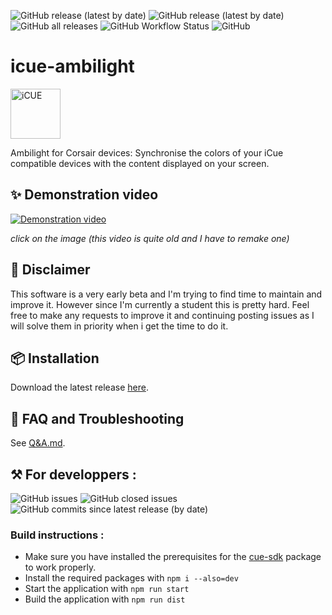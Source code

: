 ![GitHub release (latest by date)](https://img.shields.io/github/v/release/augustinbegue/icue-ambilight?style=flat-square)
![GitHub release (latest by date)](https://img.shields.io/github/downloads/augustinbegue/icue-ambilight/latest/total?style=flat-square)
![GitHub all releases](https://img.shields.io/github/downloads/augustinbegue/icue-ambilight/total?style=flat-square)
![GitHub Workflow Status](https://img.shields.io/github/workflow/status/augustinbegue/icue-ambilight/build-release?style=flat-square)
![GitHub](https://img.shields.io/github/license/augustinbegue/icue-ambilight?style=flat-square)

# icue-ambilight

<a href="https://www.corsair.com/icue"><img src="https://cwsmgmt.corsair.com/pdp/k65-rgb-mini/assets/images/icue-logo.png" alt="iCUE" height="80" /></a>

Ambilight for Corsair devices: Synchronise the colors of your iCue compatible devices with the content displayed on your screen.

## ✨ Demonstration video

[![Demonstration video](https://img.youtube.com/vi/KBrnEDs2tdk/0.jpg)](https://www.youtube.com/watch?v=KBrnEDs2tdk)

_click on the image (this video is quite old and I have to remake one)_

## 🚨 Disclaimer

This software is a very early beta and I'm trying to find time to maintain and improve it. However since I'm currently a student this is pretty hard.
Feel free to make any requests to improve it and continuing posting issues as I will solve them in priority when i get the time to do it.

## 📦 Installation

Download the latest release [here](https://github.com/augustinbegue/icue-ambilight/releases).

## 🤔 FAQ and Troubleshooting

See [Q&A.md](./Q&A.md).

## ⚒️ For developpers :

![GitHub issues](https://img.shields.io/github/issues/augustinbegue/icue-ambilight?style=flat-square)
![GitHub closed issues](https://img.shields.io/github/issues-closed/augustinbegue/icue-ambilight?color=green&style=flat-square)
![GitHub commits since latest release (by date)](https://img.shields.io/github/commits-since/augustinbegue/icue-ambilight/latest?style=flat-square)

### Build instructions :

-   Make sure you have installed the prerequisites for the [cue-sdk](https://github.com/CorsairOfficial/cue-sdk-node) package to work properly.
-   Install the required packages with `npm i --also=dev`
-   Start the application with `npm run start`
-   Build the application with `npm run dist`
